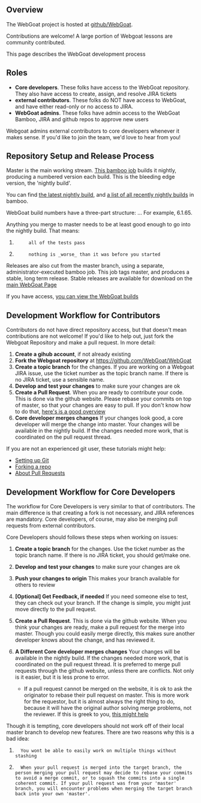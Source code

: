 ## Overview

The WebGoat project is hosted at [github/WebGoat](https://github.com/WebGoat). 

Contributions are welcome! A large portion of Webgoat lessons are community contributed.

This page describes the WebGoat development process

## Roles

* **Core developers**. These folks have access to the WebGoat repository. They also have access to create, assign, and resolve JIRA tickets
* **external contributors**. These folks do NOT have access to WebGoat, and have either read-only or no access to JIRA.
* **WebGoat admins**. These folks have admin access to the WebGoat Bamboo, JIRA and github repos to approve new users

Webgoat admins external contributors to core developers whenever it makes sense. If you'd like to join the team, we'd love to hear from you!

## Repository Setup and Release Process

Master is the main working stream. [This bamboo job](https://webgoat.atlassian.net/builds/browse/WEB-WGM) builds it nightly, producing a numbered version each build.  This is the bleeding edge version, the 'nightly build'. 

You can find [the latest nightly build](https://webgoat.atlassian.net/builds/browse/WEB-WGM/latest), and [a list of all recently nightly builds](https://webgoat.atlassian.net/builds/browse/WEB-WGM) in bamboo.

WebGoat build numbers have a three-part structure:  <major>.<minor>.<buildNumber>.   For example, 6.1.65. 

Anything you merge to master needs to be at least good enough to go into the nightly build. That means:

1.          all of the tests pass
1.          nothing is _worse_ than it was before you started

Releases are also cut from the master branch, using a separate, administrator-executed bamboo job. This job tags master, and produces a stable, long term release.  Stable releases are available for download on the [main WebGoat Page](http://webgoat.github.io)

If you have access, [you can view the WebGoat builds](https://webgoat.atlassian.net/builds/browse/WEB)


## Development Workflow for Contributors 

Contributors do not have direct repository access, but that doesn't mean contributions are not welcome!  If you'd like to help out, just fork the Webgoat Repository and make a pull request.  In more detail:

1. **Create a gihub account**, if not already existing
1. **Fork the Webgoat repository** at https://github.com/WebGoat/WebGoat 
1. **Create a topic branch** for the changes. If you are working on a Webgoat JIRA issue, use the ticket number as the topic branch name. If there is no JIRA ticket, use a sensible name.
1. **Develop and test your changes**  to make sure your changes are ok
1. **Create a Pull Request**. When you are ready to contribute your code. This is done via the github website. Please rebase your commits on top of master, so that your changes are easy to pull. If you don't know how to do that, [here's is a good overview](https://github.com/edx/edx-platform/wiki/How-to-Rebase-a-Pull-Request)
1. **Core developer merges changes** If your changes look good, a core developer will merge the change into master.  Your changes will be available in the nightly build. If the changes needed more work, that is coordinated on the pull request thread. 

If you are not an experienced git user, these tutorials might help:

* [Setting up Git](https://help.github.com/articles/set-up-git)
* [Forking a repo](https://help.github.com/articles/fork-a-repo)
* [About Pull Requests](https://help.github.com/articles/using-pull-requests)

## Development Workflow for Core Developers

The workflow for Core Developers is very similar to that of contributors. The main difference is that creating a fork is not necessary, and JIRA references are mandatory. Core developers, of course, may also be merging pull requests from external contributors.

Core Developers should follows these steps when working on issues:

1. **Create a topic branch** for the changes. Use the ticket number as the topic branch name. If there is no JIRA ticket, you should get/make one.
1. **Develop and test your changes** to make sure your changes are ok
1. **Push your changes to origin** This makes your branch available for others to review
1. **[Optional] Get Feedback, if needed** If you need someone else to test, they can check out your branch. If the change is simple, you might just move directly to the pull request.
1. **Create a Pull Request**. This is done via the github website.  When you think your changes are ready, make a pull request for the merge into master.  Though you could easily merge directly, this makes sure another developer knows about the change, and has reviewed it.  
1. **A Different Core developer merges changes** Your changes will be available in the nightly build. If the changes needed more work, that is coordinated on the pull request thread. It is preferred to merge pull requests through the github website, unless there are conflicts.  Not only is it easier, but it is less prone to error.

    * If a pull request cannot be merged on the website, it is ok to ask the originator to rebase their pull request on master.  This is more work for the requestor, but it is almost always the right thing to do, because it will have the original author solving merge problems, not the reviewer.  If this is greek to you, [this might help](https://github.com/edx/edx-platform/wiki/How-to-Rebase-a-Pull-Request)

 
Though it is tempting, core developers should not work off of their local master branch to develop new features. There are two reasons why this is a bad idea:

1.       You wont be able to easily work on multiple things without stashing
1.       When your pull request is merged into the target branch, the person merging your pull request may decide to rebase your commits to avoid a merge commit, or to squash the commits into a single coherent commit. If your pull request was from your 'master' branch, you will encounter problems when merging the target branch back into your own 'master'. 
